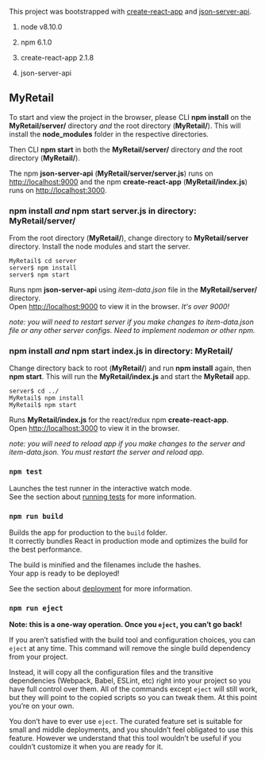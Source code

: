 This project was bootstrapped with [create-react-app](https://github.com/facebook/create-react-app) and [json-server-api](https://github.com/typicode/json-server).

1. node v8.10.0

2. npm 6.1.0
3. create-react-app 2.1.8
4. json-server-api 

## MyRetail

To start and view the project in the browser, please CLI **npm install** on the **MyRetail/server/** directory *and* the root directory (**MyRetail/**). This will install the **node_modules** folder in the respective directories. 

Then CLI **npm start** in both the **MyRetail/server/** directory *and* the root directory (**MyRetail/**). 

The npm **json-server-api** (**MyRetail/server/server.js**) runs on [http://localhost:9000](http://localhost:9000) and the npm **create-react-app** (**MyRetail/index.js**) runs on [http://localhost:3000](http://localhost:3000).
 
### npm install *and* npm start server.js in directory: MyRetail/server/

From the root directory (**MyRetail/**), change directory to **MyRetail/server** directory. Install the node modules and start the server.

```
MyRetail$ cd server
server$ npm install
server$ npm start
```

Runs npm **json-server-api** using *item-data.json* file in the **MyRetail/server/** directory.<br>
Open [http://localhost:9000](http://localhost:9000) to view it in the browser. *It's over 9000!*

*note: you will need to restart server if you make changes to item-data.json file or any other server configs. Need to implement nodemon or other npm.*

### npm install *and* npm start index.js in directory: MyRetail/

Change directory back to root (**MyRetail/**) and run **npm install** again, then **npm start**. This will run the **MyRetail/index.js** and start the **MyRetail** app.

```
server$ cd ../
MyRetail$ npm install
MyRetail$ npm start
```

Runs **MyRetail/index.js** for the react/redux npm **create-react-app**.<br>
Open [http://localhost:3000](http://localhost:3000) to view it in the browser.

*note: you will need to reload app if you make changes to the server and item-data.json. You must restart the server and reload app.*

### `npm test`

Launches the test runner in the interactive watch mode.<br>
See the section about [running tests](https://facebook.github.io/create-react-app/docs/running-tests) for more information.

### `npm run build`

Builds the app for production to the `build` folder.<br>
It correctly bundles React in production mode and optimizes the build for the best performance.

The build is minified and the filenames include the hashes.<br>
Your app is ready to be deployed!

See the section about [deployment](https://facebook.github.io/create-react-app/docs/deployment) for more information.

### `npm run eject`

**Note: this is a one-way operation. Once you `eject`, you can’t go back!**

If you aren’t satisfied with the build tool and configuration choices, you can `eject` at any time. This command will remove the single build dependency from your project.

Instead, it will copy all the configuration files and the transitive dependencies (Webpack, Babel, ESLint, etc) right into your project so you have full control over them. All of the commands except `eject` will still work, but they will point to the copied scripts so you can tweak them. At this point you’re on your own.

You don’t have to ever use `eject`. The curated feature set is suitable for small and middle deployments, and you shouldn’t feel obligated to use this feature. However we understand that this tool wouldn’t be useful if you couldn’t customize it when you are ready for it.